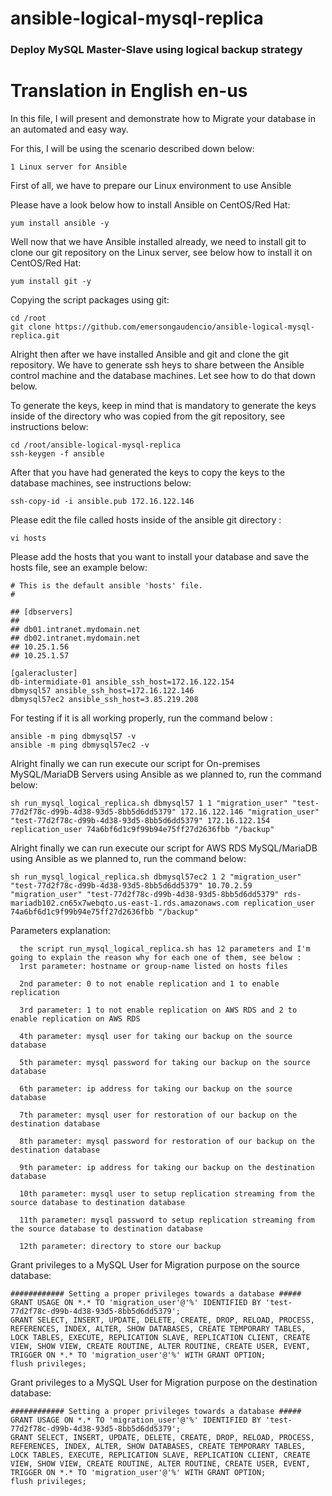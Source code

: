 # ansible-logical-mysql-replica
### Deploy MySQL Master-Slave using logical backup strategy

# Translation in English en-us

 In this file, I will present and demonstrate how to Migrate your database in an automated and easy way.

 For this, I will be using the scenario described down below:
 ```
 1 Linux server for Ansible
 ```

 First of all, we have to prepare our Linux environment to use Ansible

 Please have a look below how to install Ansible on CentOS/Red Hat:
 ```
 yum install ansible -y
 ```
 Well now that we have Ansible installed already, we need to install git to clone our git repository on the Linux server, see below how to install it on CentOS/Red Hat:
 ```
 yum install git -y
 ```

 Copying the script packages using git:
 ```
 cd /root
 git clone https://github.com/emersongaudencio/ansible-logical-mysql-replica.git
 ```
 Alright then after we have installed Ansible and git and clone the git repository. We have to generate ssh heys to share between the Ansible control machine and the database machines. Let see how to do that down below.

 To generate the keys, keep in mind that is mandatory to generate the keys inside of the directory who was copied from the git repository, see instructions below:
 ```
 cd /root/ansible-logical-mysql-replica
 ssh-keygen -f ansible
 ```
 After that you have had generated the keys to copy the keys to the database machines, see instructions below:
 ```
 ssh-copy-id -i ansible.pub 172.16.122.146
 ```

 Please edit the file called hosts inside of the ansible git directory :
 ```
 vi hosts
 ```
 Please add the hosts that you want to install your database and save the hosts file, see an example below:

 ```
 # This is the default ansible 'hosts' file.
 #

 ## [dbservers]
 ##
 ## db01.intranet.mydomain.net
 ## db02.intranet.mydomain.net
 ## 10.25.1.56
 ## 10.25.1.57

 [galeracluster]
 db-intermidiate-01 ansible_ssh_host=172.16.122.154
 dbmysql57 ansible_ssh_host=172.16.122.146
 dbmysql57ec2 ansible_ssh_host=3.85.219.208
 ```

 For testing if it is all working properly, run the command below :
 ```
 ansible -m ping dbmysql57 -v
 ansible -m ping dbmysql57ec2 -v
 ```

 Alright finally we can run execute our script for On-premises MySQL/MariaDB Servers using Ansible as we planned to, run the command below:
 ```
 sh run_mysql_logical_replica.sh dbmysql57 1 1 "migration_user" "test-77d2f78c-d99b-4d38-93d5-8bb5d6dd5379" 172.16.122.146 "migration_user" "test-77d2f78c-d99b-4d38-93d5-8bb5d6dd5379" 172.16.122.154 replication_user 74a6bf6d1c9f99b94e75ff27d2636fbb "/backup"
 ```

 Alright finally we can run execute our script for AWS RDS MySQL/MariaDB using Ansible as we planned to, run the command below:
 ```
 sh run_mysql_logical_replica.sh dbmysql57ec2 1 2 "migration_user" "test-77d2f78c-d99b-4d38-93d5-8bb5d6dd5379" 10.70.2.59 "migration_user" "test-77d2f78c-d99b-4d38-93d5-8bb5d6dd5379" rds-mariadb102.cn65x7webqto.us-east-1.rds.amazonaws.com replication_user 74a6bf6d1c9f99b94e75ff27d2636fbb "/backup"
 ```

Parameters explanation:

```
  the script run_mysql_logical_replica.sh has 12 parameters and I'm going to explain the reason why for each one of them, see below :
  1rst parameter: hostname or group-name listed on hosts files

  2nd parameter: 0 to not enable replication and 1 to enable replication

  3rd parameter: 1 to not enable replication on AWS RDS and 2 to enable replication on AWS RDS

  4th parameter: mysql user for taking our backup on the source database

  5th parameter: mysql password for taking our backup on the source database

  6th parameter: ip address for taking our backup on the source database

  7th parameter: mysql user for restoration of our backup on the destination database

  8th parameter: mysql password for restoration of our backup on the destination database

  9th parameter: ip address for taking our backup on the destination database

  10th parameter: mysql user to setup replication streaming from the source database to destination database

  11th parameter: mysql password to setup replication streaming from the source database to destination database

  12th parameter: directory to store our backup
```

Grant privileges to a MySQL User for Migration purpose on the source database:

```
############ Setting a proper privileges towards a database #####
GRANT USAGE ON *.* TO 'migration_user'@'%' IDENTIFIED BY 'test-77d2f78c-d99b-4d38-93d5-8bb5d6dd5379';
GRANT SELECT, INSERT, UPDATE, DELETE, CREATE, DROP, RELOAD, PROCESS, REFERENCES, INDEX, ALTER, SHOW DATABASES, CREATE TEMPORARY TABLES, LOCK TABLES, EXECUTE, REPLICATION SLAVE, REPLICATION CLIENT, CREATE VIEW, SHOW VIEW, CREATE ROUTINE, ALTER ROUTINE, CREATE USER, EVENT, TRIGGER ON *.* TO 'migration_user'@'%' WITH GRANT OPTION;
flush privileges;
```

Grant privileges to a MySQL User for Migration purpose on the destination database:

```
############ Setting a proper privileges towards a database #####
GRANT USAGE ON *.* TO 'migration_user'@'%' IDENTIFIED BY 'test-77d2f78c-d99b-4d38-93d5-8bb5d6dd5379';
GRANT SELECT, INSERT, UPDATE, DELETE, CREATE, DROP, RELOAD, PROCESS, REFERENCES, INDEX, ALTER, SHOW DATABASES, CREATE TEMPORARY TABLES, LOCK TABLES, EXECUTE, REPLICATION SLAVE, REPLICATION CLIENT, CREATE VIEW, SHOW VIEW, CREATE ROUTINE, ALTER ROUTINE, CREATE USER, EVENT, TRIGGER ON *.* TO 'migration_user'@'%' WITH GRANT OPTION;
flush privileges;
```
